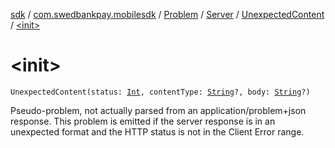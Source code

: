 [sdk](../../../../index.md) / [com.swedbankpay.mobilesdk](../../../index.md) / [Problem](../../index.md) / [Server](../index.md) / [UnexpectedContent](index.md) / [&lt;init&gt;](./-init-.md)

# &lt;init&gt;

`UnexpectedContent(status: `[`Int`](https://kotlinlang.org/api/latest/jvm/stdlib/kotlin/-int/index.html)`, contentType: `[`String`](https://kotlinlang.org/api/latest/jvm/stdlib/kotlin/-string/index.html)`?, body: `[`String`](https://kotlinlang.org/api/latest/jvm/stdlib/kotlin/-string/index.html)`?)`

Pseudo-problem, not actually parsed from an application/problem+json response.
This problem is emitted if the server response is in an unexpected format and the
HTTP status is not in the Client Error range.

